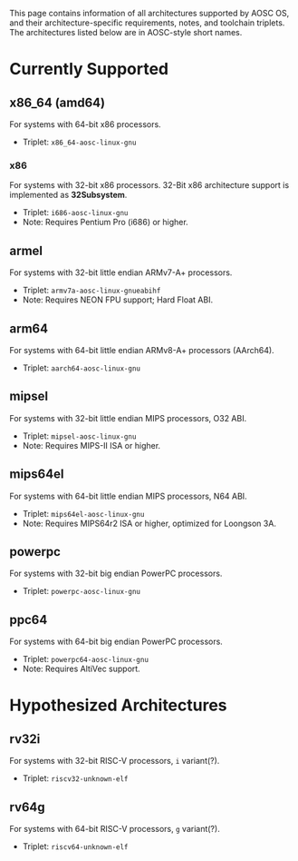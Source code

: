 <!-- TITLE: Information/ArchSpecs -->
<!-- SUBTITLE: AOSC OS Architecture Naming Schemes and Specifications -->

This page contains information of all architectures supported by AOSC OS, and their architecture-specific requirements, notes, and toolchain triplets. The architectures listed below are in AOSC-style short names.

# Currently Supported

## x86_64 (amd64)

For systems with 64-bit x86 processors.

- Triplet: `x86_64-aosc-linux-gnu`

### x86

For systems with 32-bit x86 processors. 32-Bit x86 architecture support is implemented as **32Subsystem**. 

- Triplet: `i686-aosc-linux-gnu`
- Note: Requires Pentium Pro (i686) or higher.

## armel

For systems with 32-bit little endian ARMv7-A+ processors.

- Triplet: `armv7a-aosc-linux-gnueabihf`
- Note: Requires NEON FPU support; Hard Float ABI.

## arm64

For systems with 64-bit little endian ARMv8-A+ processors (AArch64).

- Triplet: `aarch64-aosc-linux-gnu`

## mipsel

For systems with 32-bit little endian MIPS processors, O32 ABI.

- Triplet: `mipsel-aosc-linux-gnu`
- Note: Requires MIPS-II ISA or higher.

## mips64el

For systems with 64-bit little endian MIPS processors, N64 ABI.

- Triplet: `mips64el-aosc-linux-gnu`
- Note: Requires MIPS64r2 ISA or higher, optimized for Loongson 3A.

## powerpc

For systems with 32-bit big endian PowerPC processors.

- Triplet: `powerpc-aosc-linux-gnu`

## ppc64

For systems with 64-bit big endian PowerPC processors.

- Triplet: `powerpc64-aosc-linux-gnu`
- Note: Requires AltiVec support.

# Hypothesized Architectures

## rv32i

For systems with 32-bit RISC-V processors, `i` variant(?).

- Triplet: `riscv32-unknown-elf`

## rv64g

For systems with 64-bit RISC-V processors, `g` variant(?).

- Triplet: `riscv64-unknown-elf`
